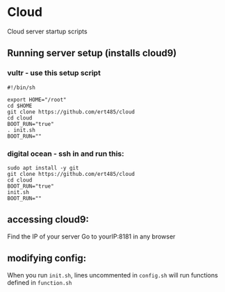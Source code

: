 # Cloud
Cloud server startup scripts

## Running server setup (installs cloud9)

### vultr - use this setup script

	#!/bin/sh

	export HOME="/root"
	cd $HOME
	git clone https://github.com/ert485/cloud
	cd cloud
	BOOT_RUN="true"
	. init.sh
	BOOT_RUN=""

### digital ocean - ssh in and run this:

	sudo apt install -y git
	git clone https://github.com/ert485/cloud
	cd cloud
	BOOT_RUN="true"
	init.sh
	BOOT_RUN=""

## accessing cloud9:

Find the IP of your server
Go to yourIP:8181 in any browser

## modifying config:

When you run `init.sh`, lines uncommented in `config.sh` will 
run functions defined in `function.sh` 